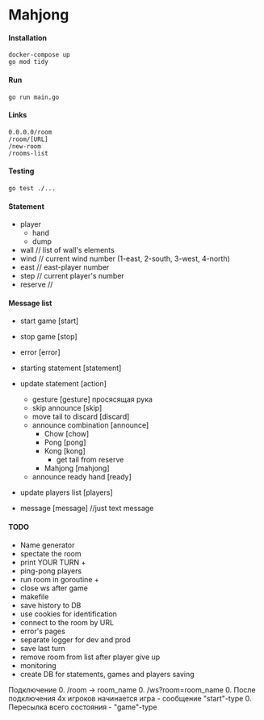 # Mahjong

#### Installation
    docker-compose up
    go mod tidy

#### Run
    go run main.go
    
#### Links
    0.0.0.0/room
    /room/[URL]
    /new-room
    /rooms-list    
    
#### Testing
    go test ./...
    
#### Statement
* player
    * hand
    * dump
* wall // list of wall's elements
* wind // current wind number (1-east, 2-south, 3-west, 4-north)
* east // east-player number
* step // current player's number
* reserve // 

#### Message list
* start game [start]
* stop game [stop]
* error [error]
* starting statement [statement]
* update statement [action]
    * gesture [gesture] просясящая рука
    * skip announce [skip]
    * move tail to discard [discard]
    * announce combination [announce]
        * Chow [chow]
        * Pong [pong]
        * Kong [kong]
            * get tail from reserve
        * Mahjong [mahjong]
    * announce ready hand [ready]
        
* update players list [players]
* message [message] //just text message

#### TODO
* Name generator
* spectate the room
* print YOUR TURN +
* ping-pong players
* run room in goroutine +
* close ws after game
* makefile
* save history to DB
* use cookies for identification 
* connect to the room by URL
* error's pages
* separate logger for dev and prod
* save last turn
* remove room from list after player give up
* monitoring
* create DB for statements, games and players saving

Подключение 
0. /room -> room_name
0. /ws?room=room_name
0. После подключения 4х игроков начинается игра - сообщение "start"-type
0. Пересылка всего состояния - "game"-type